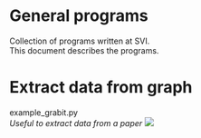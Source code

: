 # General programs
Collection of programs written at SVI.  
This document describes the programs.

# Extract data from graph
example_grabit.py  
*Useful to extract data from a paper*
![](https://codimd.math.cnrs.fr/uploads/upload_e7362a003d6e6e90be35dadceb74dc1a.jpg)
